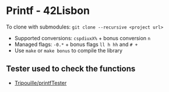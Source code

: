 # Printf - 42Lisbon

To clone with submodules: `git clone --recursive <project url>`

* Supported conversions: `cspdiuxX%` + bonus conversion `n`
* Managed flags: `-0.*` + bonus flags `ll h hh` and `# +`
* Use `make` or `make bonus` to compile the library

## Tester used to check the functions
* [Tripouille/printfTester](https://github.com/Tripouille/printfTester)
